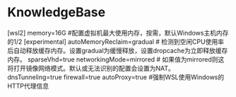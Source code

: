 # KnowledgeBase
[wsl2]
memory=16G  #配置虚拟机最大使用内存，按需，默认Windows主机内存的1/2
[experimental]
autoMemoryReclaim=gradual # 检测到空闲CPU使用率后自动释放缓存内存。设置gradual为缓慢释放，设置dropcache为立即释放缓存内存。
sparseVhd=true
networkingMode=mirrored # 如果值为mirrored则这将打开镜像网络模式。默认或无法识别的配置会设置为NAT。
dnsTunneling=true
firewall=true
autoProxy=true #强制WSL使用Windows的HTTP代理信息
